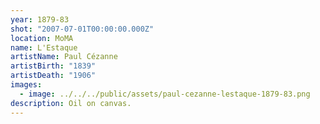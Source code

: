 ```yaml
---
year: 1879-83
shot: "2007-07-01T00:00:00.000Z"
location: MoMA
name: L'Estaque
artistName: Paul Cézanne
artistBirth: "1839"
artistDeath: "1906"
images:
  - image: ../../../public/assets/paul-cezanne-lestaque-1879-83.png
description: Oil on canvas.
---
```

